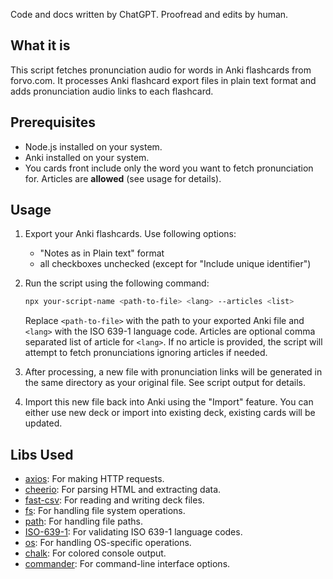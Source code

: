 Code and docs written by ChatGPT. Proofread and edits by human.

## What it is

This script fetches pronunciation audio for words in Anki flashcards from forvo.com. It processes Anki flashcard export files in plain text format and adds pronunciation audio links to each flashcard.

## Prerequisites

- Node.js installed on your system.
- Anki installed on your system.
- You cards front include only the word you want to fetch pronunciation for. Articles are **allowed** (see usage for details).

## Usage

1. Export your Anki flashcards. Use following options:
   - "Notes as in Plain text" format
   - all checkboxes unchecked (except for "Include unique identifier")
1. Run the script using the following command:

   ```bash
   npx your-script-name <path-to-file> <lang> --articles <list>
   ```

   Replace `<path-to-file>` with the path to your exported Anki file and `<lang>` with the ISO 639-1 language code. Articles are optional comma separated list of article for `<lang>`. If no article is provided, the script will attempt to fetch pronunciations ignoring articles if needed.

1. After processing, a new file with pronunciation links will be generated in the same directory as your original file. See script output for details.
1. Import this new file back into Anki using the "Import" feature. You can either use new deck or import into existing deck, existing cards will be updated.

## Libs Used

- [axios](https://www.npmjs.com/package/axios): For making HTTP requests.
- [cheerio](https://www.npmjs.com/package/cheerio): For parsing HTML and extracting data.
- [fast-csv](https://www.npmjs.com/package/fast-csv): For reading and writing deck files.
- [fs](https://nodejs.org/api/fs.html): For handling file system operations.
- [path](https://nodejs.org/api/path.html): For handling file paths.
- [ISO-639-1](https://www.npmjs.com/package/iso-639-1): For validating ISO 639-1 language codes.
- [os](https://nodejs.org/api/os.html): For handling OS-specific operations.
- [chalk](https://www.npmjs.com/package/chalk): For colored console output.
- [commander](https://www.npmjs.com/package/commander): For command-line interface options.
